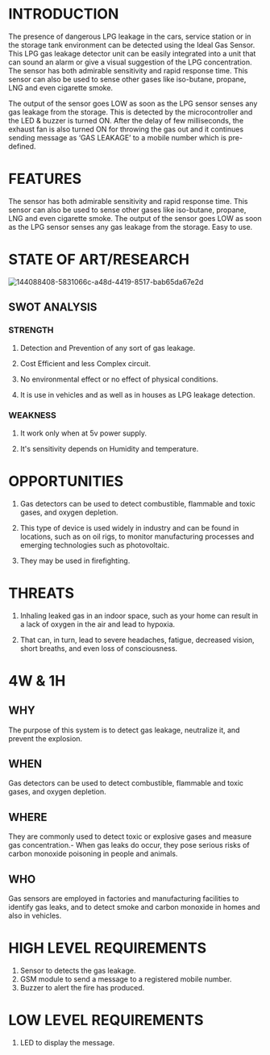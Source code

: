 # INTRODUCTION
The presence of dangerous LPG leakage in the cars, service station or in the storage tank environment can be detected using the Ideal Gas Sensor. This LPG gas leakage detector unit can be easily integrated into a unit that can sound an alarm or give a visual suggestion of the LPG concentration. The sensor has both admirable sensitivity and rapid response time. This sensor can also be used to sense other gases like iso-butane, propane, LNG and even cigarette smoke.

The output of the sensor goes LOW as soon as the LPG sensor senses any gas leakage from the storage. This is detected by the microcontroller and the LED & buzzer is turned ON. After the delay of few milliseconds, the exhaust fan is also turned ON for throwing the gas out and it continues sending message as ‘GAS LEAKAGE’ to a mobile number which is pre-defined.

# FEATURES
The sensor has both admirable sensitivity and rapid response time.
This sensor can also be used to sense other gases like iso-butane, propane, LNG and even cigarette smoke.
The output of the sensor goes LOW as soon as the LPG sensor senses any gas leakage from the storage.
Easy to use.
# STATE OF ART/RESEARCH
![144088408-5831066c-a48d-4419-8517-bab65da67e2d](https://user-images.githubusercontent.com/71758695/144274469-da4e66fc-d063-42f4-9075-030ec5df6277.png)
## SWOT ANALYSIS
### STRENGTH
1. Detection and Prevention of any sort of gas leakage.

2. Cost Efficient and less Complex circuit.

3. No environmental effect or no effect of physical conditions.

4. It is use in vehicles and as well as in houses as LPG leakage detection.

### WEAKNESS
1. It work only when at 5v power supply.

2. It's sensitivity depends on Humidity and temperature.

# OPPORTUNITIES
1. Gas detectors can be used to detect combustible, flammable and toxic gases, and oxygen depletion.

2. This type of device is used widely in industry and can be found in locations, such as on oil rigs, to monitor manufacturing processes and emerging technologies such as
photovoltaic.

3. They may be used in firefighting.

# THREATS
1. Inhaling leaked gas in an indoor space, such as your home can result in a lack of oxygen in the air and lead to hypoxia.

2. That can, in turn, lead to severe headaches, fatigue, decreased vision, short breaths, and even loss of consciousness.

# 4W & 1H
## WHY
   The purpose of this system is to detect gas leakage, neutralize it, and prevent the explosion.
## WHEN
   Gas detectors can be used to detect combustible, flammable and toxic gases, and oxygen depletion.
## WHERE
   They are commonly used to detect toxic or explosive gases and measure gas concentration.- When gas leaks do occur, they pose serious risks of carbon monoxide poisoning in people and animals.
## WHO
   Gas sensors are employed in factories and manufacturing facilities to identify gas leaks, and to detect smoke and carbon monoxide in homes and also in vehicles.

# HIGH LEVEL REQUIREMENTS
  1. Sensor to detects the gas leakage.
  2. GSM module to send a message to a registered mobile number.
  3. Buzzer to alert the fire has produced.
# LOW LEVEL REQUIREMENTS
  1. LED to display the message.
